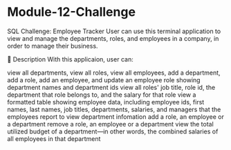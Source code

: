 # Module-12-Challenge

SQL Challenge: Employee Tracker
User can use this terminal application to view and manage the departments, roles, and employees in a company, in order to manage their business.

🚀 Description
With this applicaion, user can:

view all departments, view all roles, view all employees, add a department, add a role, add an employee, and update an employee role
showing department names and department ids
view all roles' job title, role id, the department that role belongs to, and the salary for that role
view a formatted table showing employee data, including employee ids, first names, last names, job titles, departments, salaries, and managers that the employees report to
view department infomation
add a role, an employee or a department
remove a role, an employee or a department
view the total utilized budget of a department—in other words, the combined salaries of all employees in that department